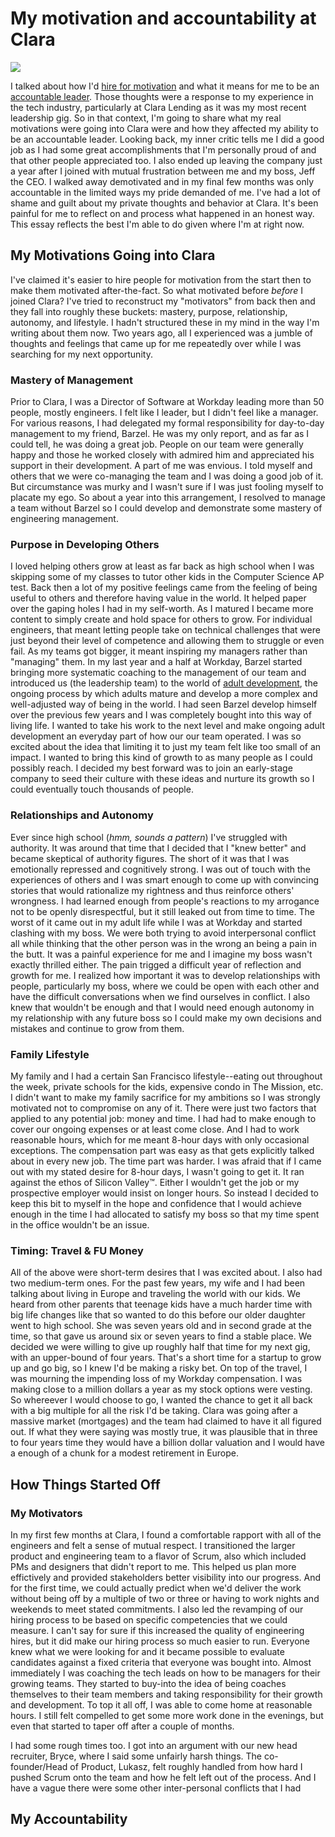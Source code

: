 # My motivation and accountability at Clara

![][lead-image-jpg]

I talked about how I'd [hire for motivation]() and what it means for me to be an [accountable leader](). Those thoughts were a response to my experience in the tech industry, particularly at Clara Lending as it was my most recent leadership gig. So in that context, I'm going to share what my real motivations were going into Clara were and how they affected my ability to be an accountable leader. Looking back, my inner critic tells me I did a good job as I had some great accomplishments that I'm personally proud of and that other people appreciated too. I also ended up leaving the company just a year after I joined with mutual frustration between me and my boss, Jeff the CEO. I walked away demotivated and in my final few months was only accountable in the limited ways my pride demanded of me. I've had a lot of shame and guilt about my private thoughts and  behavior at Clara. It's been painful for me to reflect on and process what happened in an honest way. This essay reflects the best I'm able to do given where I'm at right now.

## My Motivations Going into Clara

I've claimed it's easier to hire people for motivation from the start then to make them motivated after-the-fact. So what motivated before _before_ I joined Clara? I've tried to reconstruct my "motivators" from back then and they fall into roughly these buckets: mastery, purpose, relationship, autonomy, and lifestyle. I hadn't structured these in my mind in the way I'm writing about them now. Two years ago, all I experienced was a jumble of thoughts and feelings that came up for me repeatedly over while I was searching for my next opportunity.

### Mastery of Management
Prior to Clara, I was a Director of Software at Workday leading more than 50 people, mostly engineers. I felt like I leader, but I didn't feel like a manager. For various reasons, I had delegated my formal responsibility for day-to-day management to my friend, Barzel. He was my only report, and as far as I could tell, he was doing a great job. People on our team were generally happy and those he worked closely with admired him and appreciated his support in their development. A part of me was envious. I told myself and others that we were co-managing the team and I was doing a good job of it. But circumstance was murky and I wasn't sure if I was just fooling myself to placate my ego. So about a year into this arrangement, I resolved to manage a team without Barzel so I could develop and demonstrate some mastery of engineering management.

### Purpose in Developing Others
I loved helping others grow at least as far back as high school when I was skipping some of my classes to tutor other kids in the Computer Science AP test. Back then a lot of my positive feelings came from the feeling of being useful to others and therefore having value in the world. It helped paper over the gaping holes I had in my self-worth. As I matured I became more content to simply create and hold space for others to grow. For individual engineers, that meant letting people take on technical challenges that were just beyond their level of competence and allowing them to struggle or even fail. As my teams got bigger, it meant inspiring my managers rather than "managing" them. In my last year and a half at Workday, Barzel started bringing more systematic coaching to the management of our team and introduced us (the leadership team) to the world of [adult development](https://medium.com/@NataliMorad/how-to-be-an-adult-kegans-theory-of-adult-development-d63f4311b553), the ongoing process by which adults mature and develop a more complex and well-adjusted way of being in the world. I had seen Barzel develop himself over the previous few years and I was completely bought into this way of living life. I wanted to take his work to the next level and make ongoing adult development an everyday part of how our our team operated. I was so excited about the idea that limiting it to just my team felt like too small of an impact. I wanted to bring this kind of growth to as many people as I could possibly reach. I decided my best forward was to join an early-stage company to seed their culture with these ideas and nurture its growth so I could eventually touch thousands of people.

### Relationships and Autonomy
Ever since high school (_hmm, sounds a pattern_) I've struggled with authority. It was around that time that I decided that I "knew better" and became skeptical of authority figures. The short of it was that I was emotionally repressed and cognitively strong. I was out of touch with the experiences of others and I was smart enough to come up with convincing stories that would rationalize my rightness and thus reinforce others' wrongness. I had learned enough from people's reactions to my arrogance not to be openly disrespectful, but it still leaked out from time to time. The worst of it came out in my adult life while I was at Workday and started clashing with my boss. We were both trying to avoid interpersonal conflict all while thinking that the other person was in the wrong an being a pain in the butt. It was a painful experience for me and I imagine my boss wasn't exactly thrilled either. The pain trigged a difficult year of reflection and growth for me. I realized how important it was to develop relationships with people, particularly my boss, where we could be open with each other and have the difficult conversations when we find ourselves in conflict. I also knew that wouldn't be enough and that I would need enough autonomy in my relationship with any future boss so I could make my own decisions and mistakes and continue to grow from them. 

### Family Lifestyle
My family and I had a certain San Francisco lifestyle--eating out throughout the week, private schools for the kids, expensive condo in The Mission, etc. I didn't want to make my family sacrifice for my ambitions so I was strongly motivated not to compromise on any of it. There were just two factors that applied to any potential job: money and time. I had had to make enough to cover our ongoing expenses or at least come close. And I had to work reasonable hours, which for me meant 8-hour days with only occasional exceptions. The compensation part was easy as that gets explicitly talked about in every new job. The time part was harder. I was afraid that if I came out with my stated desire for 8-hour days, I wasn't going to get it. It ran against the ethos of Silicon Valley™.  Either I wouldn't get the job or my prospective employer would insist on longer hours. So instead I decided to keep this bit to myself in the hope and confidence that I would achieve enough in the time I had allocated to satisfy my boss so that my time spent in the office wouldn't be an issue.

### Timing: Travel & FU Money
All of the above were short-term desires that I was excited about. I also had two medium-term ones. For the past few years, my wife and I had been talking about living in Europe and traveling the world with our kids. We heard from other parents that teenage kids have a much harder time with big life changes like that so wanted to do this before our older daughter went to high school. She was seven years old and in second grade at the time, so that gave us around six or seven years to find a stable place. We decided we were willing to give up roughly half that time for my next gig, with an upper-bound of four years. That's a short time for a startup to grow up and go big, so I knew I'd be making a risky bet. On top of the travel, I was mourning the impending loss of my Workday compensation. I was making close to a million dollars a year as my stock options were vesting. So whereever I would choose to go, I wanted the chance to get it all back with a big multiple for all the risk I'd be taking. Clara was going after a massive market (mortgages) and the team had claimed to have it all figured out. If what they were saying was mostly true, it was plausible that in three to four years time they would have a billion dollar valuation and I would have a enough of a chunk for a modest retirement in Europe. 


## How Things Started Off 

### My Motivators
In my first few months at Clara, I found a comfortable rapport with all of the engineers and felt a sense of mutual respect. I transitioned the larger product and engineering team to a flavor of Scrum, also which included PMs and designers that didn't report to me. This helped us plan more effictively and provided stakeholders better visibility into our progress. And for the first time, we could actually predict when we'd deliver the work without being off by a multiple of two or three or having to work nights and weekends to meet stated commitments. I also led the revamping of our hiring process to be based on specific competencies that we could measure. I can't say for sure if this increased the quality of engineering hires, but it did make our hiring process so much easier to run. Everyone knew what we were looking for and it became possible to evaluate candidates against a fixed criteria that everyone was bought into. Almost immediately I was coaching the tech leads on how to be managers for their growing teams. They started to buy-into the idea of being coaches themselves to their team members and taking responsibility for their growth and development. To top it all off, I was able to come home at reasonable hours. I still felt compelled to get some more work done in the evenings, but even that started to taper off after a couple of months. 

I had some rough times too. I got into an argument with our new head recruiter, Bryce, where I said some unfairly harsh things. The co-founder/Head of Product, Lukasz, felt roughly handled from how hard I pushed Scrum onto the team and how he felt left out of the process. And I have a vague there were some other inter-personal conflicts that I had 

## My Accountability



[lead-image-jpg]: https://foo.png
